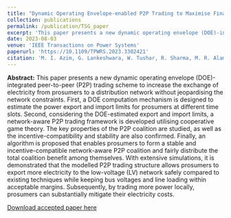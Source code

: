 ```yaml
---
title: "Dynamic Operating Envelope-enabled P2P Trading to Maximise Financial Returns of Prosumers"
collection: publications
permalink: /publication/TSG_paper
excerpt: 'This paper presents a new dynamic operating envelope (DOE)-integrated peer-to-peer (P2P) trading scheme to increase the exchange of electricity from prosumers to a distribution network without jeopardising the network constraints.'
date: 2023-08-03
venue: 'IEEE Transactions on Power Systems'
paperurl: 'https://10.1109/TPWRS.2023.3302421'
citation: 'M. I. Azim, G. Lankeshwara, W. Tushar, R. Sharma, M. R. Alam, T. K. Saha, M. Khorasany and R. Razzaghi, 2023. &quot;Dynamic Operating Envelope-enabled P2P Trading to Maximise Financial Returns of Prosumers,&quot; <i>IEEE Transactions on Smart Grids</i>, 2023, doi:10.1109/TSG.2023.3297366'
---
```


**Abstract:** This paper presents a new dynamic operating envelope (DOE)-integrated peer-to-peer (P2P) trading scheme to increase the exchange of electricity from prosumers to a distribution network without jeopardising the network constraints. First, a DOE computation mechanism is designed to estimate the power export and import limits for prosumers at different time slots. Second, considering the DOE-estimated export and import limits, a network-aware P2P trading framework is developed utilising cooperative game theory. The key properties of the P2P coalition are studied, as well as the incentive-compatibility and stability are also confirmed. Finally, an algorithm is proposed that enables prosumers to form a stable and incentive-compatible network-aware P2P coalition and fairly distribute the total coalition benefit among themselves. With extensive simulations, it is demonstrated that the modelled P2P trading structure allows prosumers to export more electricity to the low-voltage (LV) network safely compared to existing techniques while keeping bus voltages and line loading within acceptable margins. Subsequently, by trading more power locally, prosumers can substantially mitigate their electricity costs.

[Download accepted paper here](https://gayanlanke.github.io/files/TSG_2023_accepted_paper.pdf)

